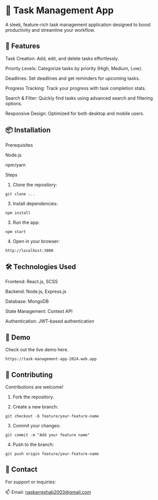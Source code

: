 <h1>📝 Task Management App</h1>

A sleek, feature-rich task management application designed to boost productivity and streamline your workflow.

<h2>🚀 Features</h2>

Task Creation: Add, edit, and delete tasks effortlessly.

Priority Levels: Categorize tasks by priority (High, Medium, Low).

Deadlines: Set deadlines and get reminders for upcoming tasks.

Progress Tracking: Track your progress with task completion stats.

Search & Filter: Quickly find tasks using advanced search and filtering options.

Responsive Design: Optimized for both desktop and mobile users.


<h2>📦 Installation</h2>

Prerequisites

Node.js

npm/yarn


Steps

1. Clone the repository:
```shell
git clone ...
```

3. Install dependencies:
```shell
npm install
```

3. Run the app:
```shell
npm start
```

4. Open in your browser:
```shell
http://localhost:3000
```


<h2>🛠️ Technologies Used</h2>

Frontend: React.js, SCSS

Backend: Node.js, Express.js

Database: MongoDB

State Management: Context API

Authentication: JWT-based authentication


<h2>🌟 Demo</h2>

Check out the live demo here.
```shell
https://task-management-app-2024.web.app
```
<h2>🤝 Contributing</h2>

Contributions are welcome!

1. Fork the repository.


2. Create a new branch:
```shell
git checkout -b feature/your-feature-name
```

3. Commit your changes:
```shell
git commit -m "Add your feature name"
```

4. Push to the branch:
```shell
git push origin feature/your-feature-name
``` 

<h2>📧 Contact</h2>

For support or inquiries:

📫 Email: [naskarreshab2003@gmail.com](mailto:naskarreshab2003@gmail.com)
